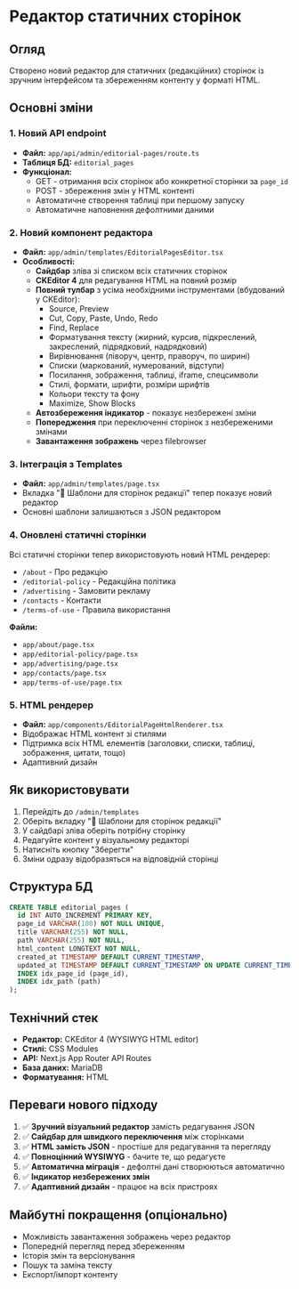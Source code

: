 # Редактор статичних сторінок

## Огляд

Створено новий редактор для статичних (редакційних) сторінок із зручним інтерфейсом та збереженням контенту у форматі HTML.

## Основні зміни

### 1. Новий API endpoint
- **Файл:** `app/api/admin/editorial-pages/route.ts`
- **Таблиця БД:** `editorial_pages`
- **Функціонал:**
  - GET - отримання всіх сторінок або конкретної сторінки за `page_id`
  - POST - збереження змін у HTML контенті
  - Автоматичне створення таблиці при першому запуску
  - Автоматичне наповнення дефолтними даними

### 2. Новий компонент редактора
- **Файл:** `app/admin/templates/EditorialPagesEditor.tsx`
- **Особливості:**
  - **Сайдбар** зліва зі списком всіх статичних сторінок
  - **CKEditor 4** для редагування HTML на повний розмір
  - **Повний тулбар** з усіма необхідними інструментами (вбудований у CKEditor):
    - Source, Preview
    - Cut, Copy, Paste, Undo, Redo
    - Find, Replace
    - Форматування тексту (жирний, курсив, підкреслений, закреслений, підрядковий, надрядковий)
    - Вирівнювання (ліворуч, центр, праворуч, по ширині)
    - Списки (маркований, нумерований, відступи)
    - Посилання, зображення, таблиці, iframe, спецсимволи
    - Стилі, формати, шрифти, розміри шрифтів
    - Кольори тексту та фону
    - Maximize, Show Blocks
  - **Автозбереження індикатор** - показує незбережені зміни
  - **Попередження** при переключенні сторінок з незбереженими змінами
  - **Завантаження зображень** через filebrowser

### 3. Інтеграція з Templates
- **Файл:** `app/admin/templates/page.tsx`
- Вкладка "📝 Шаблони для сторінок редакції" тепер показує новий редактор
- Основні шаблони залишаються з JSON редактором

### 4. Оновлені статичні сторінки
Всі статичні сторінки тепер використовують новий HTML рендерер:
- `/about` - Про редакцію
- `/editorial-policy` - Редакційна політика
- `/advertising` - Замовити рекламу
- `/contacts` - Контакти
- `/terms-of-use` - Правила використання

**Файли:**
- `app/about/page.tsx`
- `app/editorial-policy/page.tsx`
- `app/advertising/page.tsx`
- `app/contacts/page.tsx`
- `app/terms-of-use/page.tsx`

### 5. HTML рендерер
- **Файл:** `app/components/EditorialPageHtmlRenderer.tsx`
- Відображає HTML контент зі стилями
- Підтримка всіх HTML елементів (заголовки, списки, таблиці, зображення, цитати, тощо)
- Адаптивний дизайн

## Як використовувати

1. Перейдіть до `/admin/templates`
2. Оберіть вкладку "📝 Шаблони для сторінок редакції"
3. У сайдбарі зліва оберіть потрібну сторінку
4. Редагуйте контент у візуальному редакторі
5. Натисніть кнопку "Зберегти"
6. Зміни одразу відобразяться на відповідній сторінці

## Структура БД

```sql
CREATE TABLE editorial_pages (
  id INT AUTO_INCREMENT PRIMARY KEY,
  page_id VARCHAR(100) NOT NULL UNIQUE,
  title VARCHAR(255) NOT NULL,
  path VARCHAR(255) NOT NULL,
  html_content LONGTEXT NOT NULL,
  created_at TIMESTAMP DEFAULT CURRENT_TIMESTAMP,
  updated_at TIMESTAMP DEFAULT CURRENT_TIMESTAMP ON UPDATE CURRENT_TIMESTAMP,
  INDEX idx_page_id (page_id),
  INDEX idx_path (path)
);
```

## Технічний стек

- **Редактор:** CKEditor 4 (WYSIWYG HTML editor)
- **Стилі:** CSS Modules
- **API:** Next.js App Router API Routes
- **База даних:** MariaDB
- **Форматування:** HTML

## Переваги нового підходу

1. ✅ **Зручний візуальний редактор** замість редагування JSON
2. ✅ **Сайдбар для швидкого переключення** між сторінками
3. ✅ **HTML замість JSON** - простіше для редагування та перегляду
4. ✅ **Повноцінний WYSIWYG** - бачите те, що редагуєте
5. ✅ **Автоматична міграція** - дефолтні дані створюються автоматично
6. ✅ **Індикатор незбережених змін**
7. ✅ **Адаптивний дизайн** - працює на всіх пристроях

## Майбутні покращення (опціонально)

- Можливість завантаження зображень через редактор
- Попередній перегляд перед збереженням
- Історія змін та версіонування
- Пошук та заміна тексту
- Експорт/імпорт контенту

